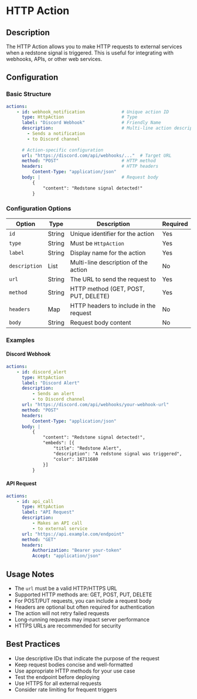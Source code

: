 # HTTP Action

## Description
The HTTP Action allows you to make HTTP requests to external services when a redstone signal is triggered. This is useful for integrating with webhooks, APIs, or other web services.

## Configuration

### Basic Structure

```yaml linenums="1"
actions:
    - id: webhook_notification              # Unique action ID
      type: HttpAction                      # Type
      label: "Discord Webhook"              # Friendly Name
      description:                          # Multi-line action description
        - Sends a notification
        - to Discord channel
    
      # Action-specific configuration
      url: "https://discord.com/api/webhooks/..."  # Target URL
      method: "POST"                        # HTTP method
      headers:                              # HTTP headers
          Content-Type: "application/json"
      body: |                               # Request body
          {
              "content": "Redstone signal detected!"
          }
```

### Configuration Options

| Option | Type | Description | Required |
|--------|------|-------------|----------|
| `id` | String | Unique identifier for the action | Yes |
| `type` | String | Must be `HttpAction` | Yes |
| `label` | String | Display name for the action | Yes |
| `description` | List | Multi-line description of the action | No |
| `url` | String | The URL to send the request to | Yes |
| `method` | String | HTTP method (GET, POST, PUT, DELETE) | Yes |
| `headers` | Map | HTTP headers to include in the request | No |
| `body` | String | Request body content | No |

### Examples

#### Discord Webhook
```yaml linenums="1"
actions:
    - id: discord_alert
      type: HttpAction
      label: "Discord Alert"
      description:
          - Sends an alert
          - to Discord channel
      url: "https://discord.com/api/webhooks/your-webhook-url"
      method: "POST"
      headers:
          Content-Type: "application/json"
      body: |
          {
              "content": "Redstone signal detected!",
              "embeds": [{
                  "title": "Redstone Alert",
                  "description": "A redstone signal was triggered",
                  "color": 16711680
              }]
          }
```

#### API Request
```yaml linenums="1"
actions:
    - id: api_call
      type: HttpAction
      label: "API Request"
      description:
          - Makes an API call
          - to external service
      url: "https://api.example.com/endpoint"
      method: "GET"
      headers:
          Authorization: "Bearer your-token"
          Accept: "application/json"
```

## Usage Notes

- The `url` must be a valid HTTP/HTTPS URL
- Supported HTTP methods are: GET, POST, PUT, DELETE
- For POST/PUT requests, you can include a request body
- Headers are optional but often required for authentication
- The action will not retry failed requests
- Long-running requests may impact server performance
- HTTPS URLs are recommended for security

## Best Practices

- Use descriptive IDs that indicate the purpose of the request
- Keep request bodies concise and well-formatted
- Use appropriate HTTP methods for your use case
- Test the endpoint before deploying
- Use HTTPS for all external requests
- Consider rate limiting for frequent triggers
